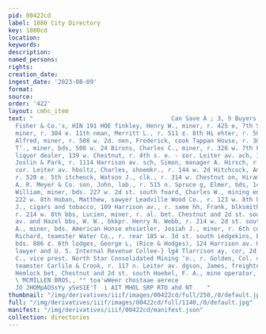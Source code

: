 ```yaml
---
pid: 00422cd
label: 1880 City Directory
key: 1880cd
location: 
keywords: 
description: 
named_persons: 
rights: 
creation_date: 
ingest_date: '2023-08-09'
format: 
source: 
order: '422'
layout: cmhc_item
text: "                                       Can Save A ; 3, h Buyers xency «: Daniels,
  Fisher & Co.'s, HIN 191 HOE finkley, Henry W., miner, r. 425 e, 7th Sinks, Thomas,
  miner, r. 304 e. 11th nman, Merritt L., r. 511 ¢. 8th Hi ehter, r. 505 e. 8th Binnen,
  Alfred, miner, r. 508 w. 2d. nen, Frederick, cook Tappan House, r. 309 w. 6th nen,
  T’., miner, bds, 508 w. 24 Birons, Charles C., miner, r. 326 w. 7th FRSCH, ADOLPH,
  liquor dealer, 139 w. Chestnut, r. 4th s. e. - ¢or. Leiter av. ach, Isidore, watchmkr.
  Joslin & Park, r. 1114 Harrison av. sch, Simon, manager A. Hirsch, r. 4th 8, e.
  cor. Leiter av. hboltz, Charles, shoemkr., r. 144 w. 2d Hitchcock, Amory, miner,
  r. 520 e. 5th itcheock, Watson J., clk., r. 314 w. Chestnut on, Hiram, asst. assayer
  A. R. Meyer & Co. son, John, lab., r. 515 n. Spruce g, Elmer, bds, 149 ©, 10th loag,
  William, miner, bds. 227 w. 2d st. south foard, Charles W., mining engineer, r.
  222 w. 8th Hoban, Matthew, sawyer Leadville Wood Co., r. 123 w. 8th bart, Lawrence
  J., cigars and tobacco, 109 Harrison av., r. same hh, Frank, blksmith, 137 ¢. 6th,
  r. 214 w. 8th bbs, Lucien, miner, r. al. bet. Chestnut and 2d st. south, To- ledo
  av. and Hazel bbs, W. W., bkkpr. Henry N. Webb, r. 214 w. 2d st. south blit, J.
  A., miner, bds. American Honse ehsietler, Josiah J., miner, r. 6th cor. Maple ge,
  Richard, teamster Water Co., r. rear 185 w. 3d st. south iédgekins, Elliott, miner,
  bds. 806 ¢. 6th lodges, George L, (Rice & Hodges), 124 Harrison av. HODGES, JAMES
  lawyer and U. 5. Internal Revenue Collee-} lg4 Tlarrison ay, cor, 2d, r, same John
  C., vice prest. North Star Consolidated Mining ‘o., r. Golden, Col. dgson, E. H.,
  teamster Carlile & Crook, r. 117 n. Leiter av. dgson, James, freighter, r. e. s.
  Hemlock bet, Chestnut and 2d st. south Hoebel, F. A., mine operator, r. 322 e. 8th
  \ MCMILLEN BROS,, °° toa'wWeer chostaae aerece                                               Aiouoysyg
  JO JHOMpAOSsYy ySeS1E'T  i AIT MHOL SRP RTO ahd NT    "
thumbnail: "/img/derivatives/iiif/images/00422cd/full/250,/0/default.jpg"
full: "/img/derivatives/iiif/images/00422cd/full/1140,/0/default.jpg"
manifest: "/img/derivatives/iiif/00422cd/manifest.json"
collection: directories
---
```

